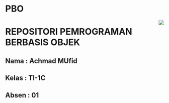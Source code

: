 # PBO
  <div align="center">
<img src="https://i.pinimg.com/originals/8d/4b/77/8d4b77c44b7a68c0fd609411e2c0ec3c.gif" align="right">
  </div>
<h1>REPOSITORI PEMROGRAMAN BERBASIS OBJEK</H1>
<h2>Nama : Achmad MUfid</h2>
<h2>Kelas : TI-1C</h2>
<h2>Absen : 01</h2>
